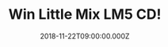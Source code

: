 ---
campaign-uuid: "c-b188164d-8e31-4d67-b1d0-60a3fde05fb5"
type: "Competition"
category: "Music"
date: "2018-11-22T09:00:00.000Z"
end-date: "2018-12-18T23:59:00.000Z"
disable-form: false
is_promoted: false
has_entry_page: true
title: "Win Little Mix LM5 CD!"
competition-description: "<p>Get ready: we have the best present for you this Christmas.\
  \ Yes, you guessed it.… we have in our hands the brand new album of  the girl band\
  \ of the moment: LITTLE MIX! This new album LM5 is the best they’ve done until date\
  \ and we wanted to give it to you this Christmas!</p>\r\n<p>MIXERS! Want to dance\
  \ Little Mix new tunes this holidays? Click below for a chance to win!</p>"
hero-header: "Win Little Mix LM5 CD!"
terms-confirmation: "N/A"
banner-img: "https://assets.expresslyapp.com/asset-b215f75f-cb32-4bbb-a701-6cfc1e10b830.jpg"
logo-left-href: "aaa.nme.com"
logo-left-image: "https://assets.expresslyapp.com/asset-f1dbb5df-38b6-4510-97ff-7741e7241d49.jpg"
logo-left-title: "nme aaa"
bg-image-hero: "https://assets.expresslyapp.com/asset-3490ef2e-7103-4487-94b9-a1e222502f52.jpg"
bg-image-first: "https://assets.expresslyapp.com/asset-29878a20-6228-47af-8096-b780f6ba93e3.jpg"
section1-content: "<p>The X Factor winning girl band have done it again and they’\
  ve just released their fifth album LM5! You can see the growth of these ladies through\
  \ every song since their last LP Glory Days. The Cure, Woman Like Me, Strip, American\
  \ boy… are some of their new tunes, an empowering album we are pretty sure you won’\
  t want to miss… </>\r\n<p>Enter the form below for a chance to win the best album\
  \ this Christmas: LM5! Get ready and enjoy great music with your loved ones this\
  \ holidays!</p>\r\n<p>Good luck!</p>"
entry-title: "Win Little Mix LM5 CD!"
entry-content: "Enter the draw to win Little Mix LM5 CD by completing the form below\
  \ before 23:59 on 18th of December 2018."
has-winner: true
winner-title: "CONGRATULATIONS to Chloe B. who won Little Mix album!"
winner-banner: "https://assets.expresslyapp.com/asset-e1f3bbf5-9f3c-4791-a3ab-7be798953813.jpg"
prize-description: "Little Mix LM5 CD."
special-conditions: "Multiple entries are allowed up to one every day.\r\nThis competition\
  \ is also available on: http://club.expressly.io/competitons/little-mix-lm5-cd"
country-restrictions:
- "GB"
---